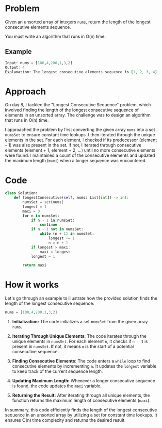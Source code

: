# Problem

Given an unsorted array of integers `nums`, return the length of the longest consecutive elements sequence.

You must write an algorithm that runs in O(n) time.

## Example

```python
Input: nums = [100,4,200,1,3,2]
Output: 4
Explanation: The longest consecutive elements sequence is [1, 2, 3, 4]. Therefore, its length is 4.
```

# Approach

On day 8, I tackled the "Longest Consecutive Sequence" problem, which involved finding the length of the longest consecutive sequence of elements in an unsorted array. The challenge was to design an algorithm that runs in O(n) time.

I approached the problem by first converting the given array `nums` into a set `numsSet` to ensure constant time lookups. I then iterated through the unique elements in the set. For each element, I checked if its predecessor (element - 1) was also present in the set. If not, I iterated through consecutive elements (element + 1, element + 2, ...) until no more consecutive elements were found. I maintained a count of the consecutive elements and updated the maximum length (`maxi`) when a longer sequence was encountered.

# Code

```python
class Solution:
    def longestConsecutive(self, nums: List[int]) -> int:
        numsSet = set(nums)
        longest = 1
        maxi = 0
        for n in numsSet:
            if n - 1 in numsSet:
                continue
            if n - 1 not in numsSet:
                while (n + 1) in numsSet:
                    longest += 1
                    n = n + 1
            if longest > maxi:
                maxi = longest
            longest = 1
        
        return maxi
```

# How it works

Let's go through an example to illustrate how the provided solution finds the length of the longest consecutive sequence:

```python
nums = [100,4,200,1,3,2]
```

1. **Initialization:**
   The code initializes a set `numsSet` from the given array `nums`.

2. **Iterating Through Unique Elements:**
   The code iterates through the unique elements in `numsSet`. For each element `n`, it checks if `n - 1` is present in `numsSet`. If not, it means `n` is the start of a potential consecutive sequence.

3. **Finding Consecutive Elements:**
   The code enters a `while` loop to find consecutive elements by incrementing `n`. It updates the `longest` variable to keep track of the current sequence length.

4. **Updating Maximum Length:**
   Whenever a longer consecutive sequence is found, the code updates the `maxi` variable.

5. **Returning the Result:**
   After iterating through all unique elements, the function returns the maximum length of consecutive elements (`maxi`).

In summary, this code efficiently finds the length of the longest consecutive sequence in an unsorted array by utilizing a set for constant time lookups. It ensures O(n) time complexity and returns the desired result.
